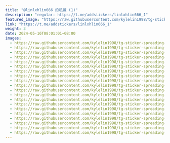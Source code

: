 ```yaml
---
title: "@linlxhlin666 的私藏 (1)"
description: "regular: https://t.me/addstickers/linlxhlin666_1"
featured_image: "https://raw.githubusercontent.com/kylelin1998/tg-sticker-spreading-worldwide-images/main/img/3666638a-e42a-4b44-b15d-05d06af2b154.jpg"
link: "https://t.me/addstickers/linlxhlin666_1"
weight: 3
date: 2024-05-16T08:01:01+08:00
images:
  - https://raw.githubusercontent.com/kylelin1998/tg-sticker-spreading-worldwide-images/main/img/3666638a-e42a-4b44-b15d-05d06af2b154.jpg
  - https://raw.githubusercontent.com/kylelin1998/tg-sticker-spreading-worldwide-images/main/img/2c63e7d3-3e85-4631-8aad-96f578a04f85.jpg
  - https://raw.githubusercontent.com/kylelin1998/tg-sticker-spreading-worldwide-images/main/img/8189d377-ea44-4dbb-b726-c523a0c63c73.jpg
  - https://raw.githubusercontent.com/kylelin1998/tg-sticker-spreading-worldwide-images/main/img/7397e97f-6d0d-457a-a91c-bbbc6042f118.jpg
  - https://raw.githubusercontent.com/kylelin1998/tg-sticker-spreading-worldwide-images/main/img/25263010-589d-4977-98e3-60ec68d64dc7.jpg
  - https://raw.githubusercontent.com/kylelin1998/tg-sticker-spreading-worldwide-images/main/img/41affdb5-e922-4e18-a32b-489daea23c5e.jpg
  - https://raw.githubusercontent.com/kylelin1998/tg-sticker-spreading-worldwide-images/main/img/59800c8b-4416-439f-83a9-abbb3d4429b5.jpg
  - https://raw.githubusercontent.com/kylelin1998/tg-sticker-spreading-worldwide-images/main/img/f2a8c64c-0e4d-4343-ba34-bff34ab4d7fe.jpg
  - https://raw.githubusercontent.com/kylelin1998/tg-sticker-spreading-worldwide-images/main/img/b7e1e6cb-4339-4742-a4a0-b9d7b0fddb7b.jpg
  - https://raw.githubusercontent.com/kylelin1998/tg-sticker-spreading-worldwide-images/main/img/ad8a6e76-4d31-4301-8b8f-6ee11eb4b744.jpg
  - https://raw.githubusercontent.com/kylelin1998/tg-sticker-spreading-worldwide-images/main/img/5933bce5-9d1b-4b84-99ee-77160dd2eef4.jpg
  - https://raw.githubusercontent.com/kylelin1998/tg-sticker-spreading-worldwide-images/main/img/5d656fa7-35ba-476e-8d77-f33b7b083dde.jpg
  - https://raw.githubusercontent.com/kylelin1998/tg-sticker-spreading-worldwide-images/main/img/da015867-41b6-4b49-80de-01ba8b254aa0.jpg
  - https://raw.githubusercontent.com/kylelin1998/tg-sticker-spreading-worldwide-images/main/img/386b22f2-4218-4490-a8f0-ae0a0b5396eb.jpg
  - https://raw.githubusercontent.com/kylelin1998/tg-sticker-spreading-worldwide-images/main/img/28bf507d-3266-4946-bde0-c45f7c36f913.jpg
  - https://raw.githubusercontent.com/kylelin1998/tg-sticker-spreading-worldwide-images/main/img/817c4241-0273-4b46-a2b7-77e5be4ba143.jpg
  - https://raw.githubusercontent.com/kylelin1998/tg-sticker-spreading-worldwide-images/main/img/9fe64021-2b4d-4731-8326-ef7c0c267769.jpg
  - https://raw.githubusercontent.com/kylelin1998/tg-sticker-spreading-worldwide-images/main/img/0d87c620-aab3-49ad-8895-38a44bb51667.jpg
  - https://raw.githubusercontent.com/kylelin1998/tg-sticker-spreading-worldwide-images/main/img/adcb941c-8301-4f2f-9ed6-c3a5dc5df5a8.jpg
  - https://raw.githubusercontent.com/kylelin1998/tg-sticker-spreading-worldwide-images/main/img/e4471dd5-909d-4a3d-b4e1-d225448beb81.jpg
---
```

